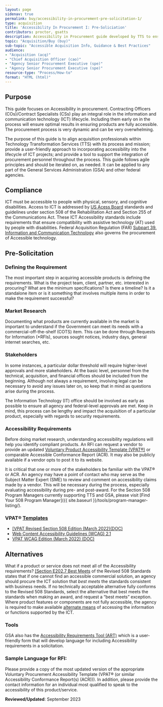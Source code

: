 ```yaml
---
layout: page
sidenav: true
permalink: buy/accessibility-in-procurement-pre-solicitation-1/
type: acquisition
title: 'Accessibility In Procurement I: Pre-Soliciation'
contributors: proctor, gsatts
description: Accessibility in Procurement guide developed by TTS to ensure accessibility considerations are taken into account when purchasing ICT; including pre-soliciation activities. 
topic: "Acquisition/Buy (buy)"
sub-topic: "Accessible Acquisition Info, Guidance & Best Practices"
audience:
- "Acquisition (acq)"
- "Chief Acquisition Officer (cao)"
- "Agency Senior Procurement Executive (spe)"
- "Agency Senior Procurement Executive (spe)"
resource-type: "Process/How-to"
format: "HTML (html)"
---
```


## Purpose
This guide focuses on Accessibility in procurement. Contracting Officers (COs)/Contract Specialists (CSs) play an integral role in the information and communication technology (ICT) lifecycle. Including them early on in the process will ensure optimal results in ensuring products are fully accessible. The procurement process is very dynamic and can be very overwhelming. 

The purpose of this guide is to align acquisition professionals within Technology Transformation Services (TTS) with its process and mission; provide a user-friendly approach to incorporating accessibility into the lifecycle of ICT projects; and provide a tool to support the integration of procurement personnel throughout the process. This guide follows agile principles and should be iterated on, as needed. It can be applied to any part of the General Services Administration (GSA) and other federal agencies.

## Compliance
ICT must be accessible to people with physical, sensory, and cognitive disabilities. Access to ICT is addressed by <a href="https://www.access-board.gov/ict.html" target="_blank" class="usa-link--external">US Acess Board</a> standards and guidelines under section 508 of the Rehabilitation Act and Section 255 of the Communications Act. These ICT Accessibility standards include requirements that ensure compatibility with assistive technology (AT) used by people with disabilities. Federal Acquisition Regulation (FAR) <a href="https://www.acquisition.gov/far/subpart-39.2" target="_blank" class="usa-link--external">Subpart 39. Information and Communication Technology</a> also governs the procurement of Accessible technology.

## Pre-Solicitation
### Defining the Requirement
The most important step in acquiring accessible products is defining the requirements. What is the project team, client, partner, etc. interested in procuring? What are the minimum specifications? Is there a timeline? Is it a standalone item or is it something that involves multiple items in order to make the requirement successful?

### Market Research
Documenting what products are currently available in the market is important to understand if the Government can meet its needs with a commercial-off-the-shelf (COTS) item. This can be done through Requests for Information (*RFIs), sources sought notices, industry days, general internet searches, etc.

### Stakeholders
In some instances, a particular dollar threshold will require higher-level approvals and more stakeholders. At the basic level, personnel from the technical, acquisition, and financial offices should be included from the beginning. Although not always a requirement, involving legal can be necessary to avoid any issues later on, so keep that in mind as questions arise during the process.

The Information Technology (IT) office should be involved as early as possible to ensure all agency and federal-level approvals are met. Keep in mind, this process can be lengthy and impact the acquisition of a particular product, especially with regards to security requirements.

### Accessibility Requirements
Before doing market research, understanding accessibility regulations will help you identify compliant products. An RFI can request a vendor to provide an updated <a href="https://www.itic.org/policy/accessibility/vpat" target="_blank" class="usa-link--external">Voluntary Product Accessibility Template (VPAT®)</a> or comparable Accessible Conformance Report (ACR). It may also be publicly available if a vendor opts to post it to its website.

It is critical that one or more of the stakeholders be familiar with the VPAT® or ACR. An agency may have a point of contact who may serve as the Subject Matter Expert (SME) to review and comment on accessibility claims made by a vendor. This will be necessary during
the process, especially evaluating accessibility during pre- and post-award. For the Section 508 Program Managers currently supporting TTS and GSA, please visit [Find Your 508 Program Manager]({{ site.baseurl }}/tools/program-manager-listing/). 

### VPAT® <a href="https://www.itic.org/policy/accessibility/vpat" target="_blank" class="usa-link--external">Templates</a>
* <a href="https://www.itic.org/dotAsset/353efda0-598d-4593-aa53-f4f1f0f61d82.doc" target="_blank" class="usa-link--external">[VPAT Revised Section 508 Edition (March 2022)(DOC)</a>
* <a href="https://www.w3.org/TR/WCAG21/" target="_blank" class="usa-link--external">Web Content Accessibility Guidelines (WCAG) 2.1</a>
* <a href="https://www.itic.org/dotAsset/7edcd54d-c6a6-4649-8375-4a0f0c68eff2.doc" target="_blank" class="usa-link--external">VPAT WCAG Edition (March 2022) (DOC)</a>

## Alternatives
What if a product or service does not meet all of the Accessibility requirements? <a href="https://www.access-board.gov/guidelines-and-standards/communications-and-it/about-the-ict-refresh/final-rule/text-of-the-standards-and-guidelines#E202-general-exceptions" target="_blank" class="usa-link--external">[Section E202.7 Best Meets</a> of the Revised 508 Standards states that if one cannot find an accessible commercial solution, an agency should procure the ICT solution that *best meets* the standards consistent with business needs. If no technically acceptable alternative fully conforms to the Revised 508 Standards, select the alternative that best meets the standards when making an award, and request a “best meets” exception. Where product features or components are not fully accessible, the agency is required to make available <a href="https://www.access-board.gov/ict/#E202.6.3" target="_blank" class="usa-link--external">alternate means</a> of accessing the information or functions supported by the ICT. 

### Tools
GSA also has the [Accessibility Requirements Tool (ART)]({{site.baseurl}}/buy/accessibility-requirements-tool/) which is a user-friendly form that will develop language for including Accessibility requirements in a solicitation.

### Sample Language for RFI:
Please provide a copy of the most updated version of the appropriate Voluntary Procurement Accessibility Template (VPAT® (or similar Accessibility Conformance Report(s) (ACR))). In addition, please provide the contact information for an individual most qualified to speak to the accessibility of this product/service.

**Reviewed/Updated**:  September 2023

